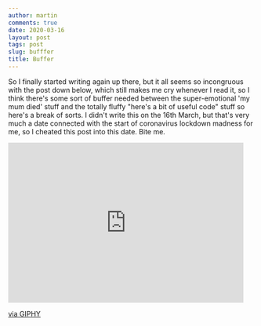 ```yaml
---
author: martin
comments: true
date: 2020-03-16
layout: post
tags: post
slug: bufffer
title: Buffer
---
```


So I finally started writing again up there, but it all seems so incongruous with the post down below, which still makes me cry whenever I read it, so I think there's some sort of buffer needed between the super-emotional 'my mum died' stuff and the totally fluffy "here's a bit of useful code" stuff so here's a break of sorts. I didn't write this on the 16th March, but that's very much a date connected with the start of coronavirus lockdown madness for me, so I cheated this post into this date. Bite me. 

<iframe src="https://giphy.com/embed/e5kbmb3wX3J1S" width="480" height="326" frameBorder="0" class="giphy-embed" allowFullScreen></iframe><p><a href="https://giphy.com/gifs/i-did-a-thing-e5kbmb3wX3J1S">via GIPHY</a></p>